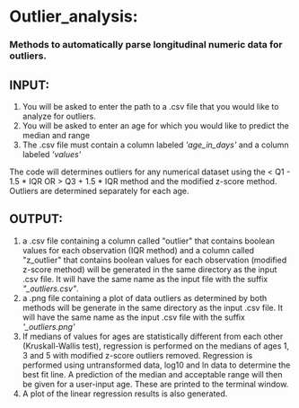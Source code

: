 Outlier_analysis:
============
### Methods to automatically parse longitudinal numeric data for outliers.

INPUT:
-------

1. You will be asked to enter the path to a .csv file that you would like to analyze for outliers.
2. You will be asked to enter an age for which you would like to predict the median and range
3. The .csv file must contain a column labeled *'age_in_days'* and a column labeled *'values'*

The code will determines outliers for any numerical dataset using the < Q1 - 1.5 * IQR OR > Q3 + 1.5 * IQR method
and the modified z-score method. Outliers are determined separately for each age.

OUTPUT:
---------

1. a .csv file containing a column called "outlier" that contains boolean values for each observation (IQR method)
and a column called "z_outlier" that contains boolean values for each observation (modified z-score method) will be generated in the same directory as the input .csv file. It will have the same name as the input file with the suffix *"_outliers.csv"*.
2. a .png file containing a plot of data outliers as determined by both methods will be generate in the same directory as the input .csv file. It will have the same name as the input .csv file with the suffix *'_outliers.png'*
3. If medians of values for ages are statistically different from each other (Kruskall-Wallis test), regression
is performed on the medians of ages 1, 3 and 5 with modified z-score outliers removed. Regression is performed using 
untransformed data, log10 and ln data to determine the best fit line. A prediction of the median
and acceptable range will then be given for a user-input age. These are printed to the terminal window.
4. A plot of the linear regression results is also generated.
